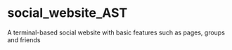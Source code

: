 # social_website_AST
A terminal-based social website with basic features such as pages, groups and friends
